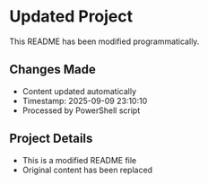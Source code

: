 ﻿# Updated Project

This README has been modified programmatically.

## Changes Made
- Content updated automatically
- Timestamp: 2025-09-09 23:10:10
- Processed by PowerShell script

## Project Details
- This is a modified README file
- Original content has been replaced

